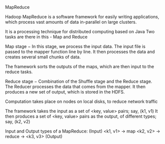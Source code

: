 MapReduce

Hadoop MapReduce is a software framework for easily writing applications,
which process vast amounts of data in-parallel on large clusters.

It is a processing technique for distributed computing based on Java
Two tasks are there in this - Map and Reduce

Map stage − In this stage, we process the input data. 
The input file is passed to the mapper function line by line. 
It then processes the data and creates several small chunks of data.

The framework sorts the outputs of the maps, which are then input to the reduce tasks.

Reduce stage − Combination of the Shuffle stage and the Reduce stage. 
The Reducer processes the data that comes from the mapper. 
It then produces a new set of output, which is stored in the HDFS.

Computation takes place on nodes on local disks, to reduce network traffic

The framework takes the input as a set of <key, value> pairs; say, (k1, v1)
It then produces a set of <key, value> pairs as the output, of different types; say, (k2, v2)

Input and Output types of a MapReduce: 
(Input) <k1, v1> -> map <k2, v2> -> reduce -> <k3, v3> (Output)
